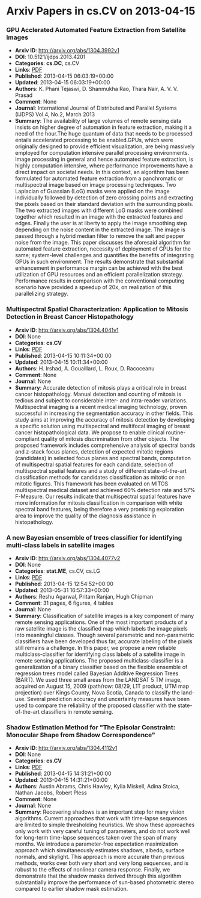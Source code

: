 # Arxiv Papers in cs.CV on 2013-04-15
### GPU Acclerated Automated Feature Extraction from Satellite Images
- **Arxiv ID**: http://arxiv.org/abs/1304.3992v1
- **DOI**: 10.5121/ijdps.2013.4201
- **Categories**: **cs.DC**, cs.CV
- **Links**: [PDF](http://arxiv.org/pdf/1304.3992v1)
- **Published**: 2013-04-15 06:03:19+00:00
- **Updated**: 2013-04-15 06:03:19+00:00
- **Authors**: K. Phani Tejaswi, D. Shanmukha Rao, Thara Nair, A. V. V. Prasad
- **Comment**: None
- **Journal**: International Journal of Distributed and Parallel Systems (IJDPS)
  Vol.4, No.2, March 2013
- **Summary**: The availability of large volumes of remote sensing data insists on higher degree of automation in feature extraction, making it a need of the hour.The huge quantum of data that needs to be processed entails accelerated processing to be enabled.GPUs, which were originally designed to provide efficient visualization, are being massively employed for computation intensive parallel processing environments. Image processing in general and hence automated feature extraction, is highly computation intensive, where performance improvements have a direct impact on societal needs. In this context, an algorithm has been formulated for automated feature extraction from a panchromatic or multispectral image based on image processing techniques. Two Laplacian of Guassian (LoG) masks were applied on the image individually followed by detection of zero crossing points and extracting the pixels based on their standard deviation with the surrounding pixels. The two extracted images with different LoG masks were combined together which resulted in an image with the extracted features and edges. Finally the user is at liberty to apply the image smoothing step depending on the noise content in the extracted image. The image is passed through a hybrid median filter to remove the salt and pepper noise from the image. This paper discusses the aforesaid algorithm for automated feature extraction, necessity of deployment of GPUs for the same; system-level challenges and quantifies the benefits of integrating GPUs in such environment. The results demonstrate that substantial enhancement in performance margin can be achieved with the best utilization of GPU resources and an efficient parallelization strategy. Performance results in comparison with the conventional computing scenario have provided a speedup of 20x, on realization of this parallelizing strategy.



### Multispectral Spatial Characterization: Application to Mitosis Detection in Breast Cancer Histopathology
- **Arxiv ID**: http://arxiv.org/abs/1304.4041v1
- **DOI**: None
- **Categories**: **cs.CV**
- **Links**: [PDF](http://arxiv.org/pdf/1304.4041v1)
- **Published**: 2013-04-15 10:11:34+00:00
- **Updated**: 2013-04-15 10:11:34+00:00
- **Authors**: H. Irshad, A. Gouaillard, L. Roux, D. Racoceanu
- **Comment**: None
- **Journal**: None
- **Summary**: Accurate detection of mitosis plays a critical role in breast cancer histopathology. Manual detection and counting of mitosis is tedious and subject to considerable inter- and intra-reader variations. Multispectral imaging is a recent medical imaging technology, proven successful in increasing the segmentation accuracy in other fields. This study aims at improving the accuracy of mitosis detection by developing a specific solution using multispectral and multifocal imaging of breast cancer histopathological data. We propose to enable clinical routine-compliant quality of mitosis discrimination from other objects. The proposed framework includes comprehensive analysis of spectral bands and z-stack focus planes, detection of expected mitotic regions (candidates) in selected focus planes and spectral bands, computation of multispectral spatial features for each candidate, selection of multispectral spatial features and a study of different state-of-the-art classification methods for candidates classification as mitotic or non mitotic figures. This framework has been evaluated on MITOS multispectral medical dataset and achieved 60% detection rate and 57% F-Measure. Our results indicate that multispectral spatial features have more information for mitosis classification in comparison with white spectral band features, being therefore a very promising exploration area to improve the quality of the diagnosis assistance in histopathology.



### A new Bayesian ensemble of trees classifier for identifying multi-class labels in satellite images
- **Arxiv ID**: http://arxiv.org/abs/1304.4077v2
- **DOI**: None
- **Categories**: **stat.ME**, cs.CV, cs.LG
- **Links**: [PDF](http://arxiv.org/pdf/1304.4077v2)
- **Published**: 2013-04-15 12:54:52+00:00
- **Updated**: 2013-05-31 16:57:33+00:00
- **Authors**: Reshu Agarwal, Pritam Ranjan, Hugh Chipman
- **Comment**: 31 pages, 6 figures, 4 tables
- **Journal**: None
- **Summary**: Classification of satellite images is a key component of many remote sensing applications. One of the most important products of a raw satellite image is the classified map which labels the image pixels into meaningful classes. Though several parametric and non-parametric classifiers have been developed thus far, accurate labeling of the pixels still remains a challenge. In this paper, we propose a new reliable multiclass-classifier for identifying class labels of a satellite image in remote sensing applications. The proposed multiclass-classifier is a generalization of a binary classifier based on the flexible ensemble of regression trees model called Bayesian Additive Regression Trees (BART). We used three small areas from the LANDSAT 5 TM image, acquired on August 15, 2009 (path/row: 08/29, L1T product, UTM map projection) over Kings County, Nova Scotia, Canada to classify the land-use. Several prediction accuracy and uncertainty measures have been used to compare the reliability of the proposed classifier with the state-of-the-art classifiers in remote sensing.



### Shadow Estimation Method for "The Episolar Constraint: Monocular Shape from Shadow Correspondence"
- **Arxiv ID**: http://arxiv.org/abs/1304.4112v1
- **DOI**: None
- **Categories**: **cs.CV**
- **Links**: [PDF](http://arxiv.org/pdf/1304.4112v1)
- **Published**: 2013-04-15 14:31:21+00:00
- **Updated**: 2013-04-15 14:31:21+00:00
- **Authors**: Austin Abrams, Chris Hawley, Kylia Miskell, Adina Stoica, Nathan Jacobs, Robert Pless
- **Comment**: None
- **Journal**: None
- **Summary**: Recovering shadows is an important step for many vision algorithms. Current approaches that work with time-lapse sequences are limited to simple thresholding heuristics. We show these approaches only work with very careful tuning of parameters, and do not work well for long-term time-lapse sequences taken over the span of many months. We introduce a parameter-free expectation maximization approach which simultaneously estimates shadows, albedo, surface normals, and skylight. This approach is more accurate than previous methods, works over both very short and very long sequences, and is robust to the effects of nonlinear camera response. Finally, we demonstrate that the shadow masks derived through this algorithm substantially improve the performance of sun-based photometric stereo compared to earlier shadow mask estimation.



